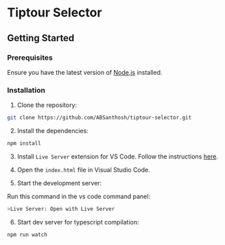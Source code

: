 # Tiptour Selector

## Getting Started


### Prerequisites

Ensure you have the latest version of [Node.js](https://nodejs.org/) installed.

### Installation

1. Clone the repository:

```sh
git clone https://github.com/ABSanthosh/tiptour-selector.git
```

2. Install the dependencies:

```sh
npm install
```

3. Install `Live Server` extension for VS Code. Follow the instructions [here](https://marketplace.visualstudio.com/items?itemName=ritwickdey.LiveServer).

4. Open the `index.html` file in Visual Studio Code.

5. Start the development server:

Run this command in the vs code command panel:

```sh
>Live Server: Open with Live Server
```

6. Start dev server for typescript compilation:

```sh
npm run watch
```